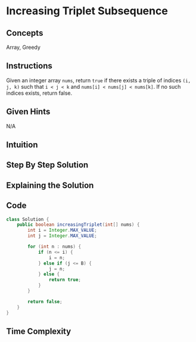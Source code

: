 # Increasing Triplet Subsequence

## Concepts
Array, Greedy

## Instructions
Given an integer array ```nums```, return ```true``` if there exists a triple of indices ```(i, j, k)``` such that ```i < j < k``` and ```nums[i] < nums[j] < nums[k]```. If no such indices exists, return false.

## Given Hints
N/A

## Intuition


## Step By Step Solution


## Explaining the Solution


## Code
```java
class Solution {
    public boolean increasingTriplet(int[] nums) {
        int i = Integer.MAX_VALUE;
        int j = Integer.MAX_VALUE;

        for (int n : nums) {
            if (n <= i) {
                i = n;
            } else if (j <= B) {
                j = n;
            } else {
                return true;
            }
        }

        return false;
    }
}
```


## Time Complexity
